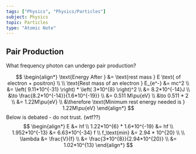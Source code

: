 ```yaml
---
tags: ["Physics", "Physics/Particles"]
subject: Physics
topic: Particles
type: "Atomic Note"
---
```


## Pair Production
What frequency photon can undergo pair production?

$$
\begin{align*}
\text{Energy After } &= \text{rest mass } E \text{ of electron + positron} \\ \\
\text{Rest mass of an electron } E_{e^-} &= mc^2 \\
&= \left( 9.11*10^{-31} \right) * \left( 3*10^{8} \right)^2 \\
&= 8.2*10^{-14}J \\
&\to \frac{8.2*10^{-14}}{1.6*10^{-19}} \\
&= 0.511 M\pu{eV} \\
&\to 0.511 * 2 \\
&= 1.22M\pu{eV} \\
&\therefore \text{Minimum rest energy needed is } 1.22M\pu{eV}
\end{align*}
$$
Below is debated - do not trust. (wtf??)
$$
\begin{align*}
E &= hf \\
1.22*10^{6} * 1.6*10^{-19} &= hf \\
1.952*10^{-13} &= 6.63*10^{-34} f \\
f_\text{min} &= 2.94 * 10^{20} \\ \\
\lambda &= \frac{V}{f} \\
&= \frac{3*10^{8}}{2.94*10^{20}} \\
&= 1.02*10^{13}
\end{align*}
$$